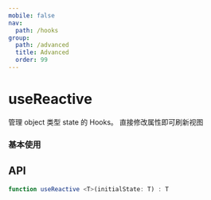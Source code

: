 ```yaml
---
mobile: false
nav:
  path: /hooks
group:
  path: /advanced
  title: Advanced
  order: 99
---
```


# useReactive

管理 object 类型 state 的 Hooks。 直接修改属性即可刷新视图


### 基本使用

<code src="./demo/demo1.tsx"></code>


## API

```ts
function useReactive <T>(initialState: T) : T
```

